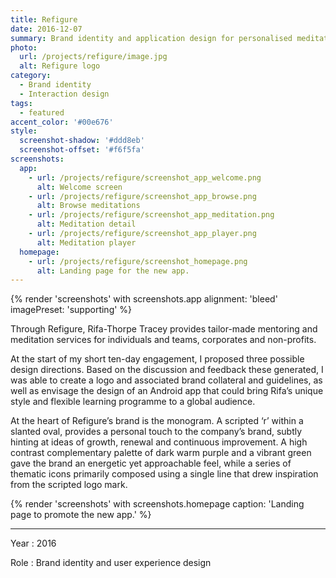 ```yaml
---
title: Refigure
date: 2016-12-07
summary: Brand identity and application design for personalised meditation service.
photo:
  url: /projects/refigure/image.jpg
  alt: Refigure logo
category:
  - Brand identity
  - Interaction design
tags:
  - featured
accent_color: '#00e676'
style:
  screenshot-shadow: '#ddd8eb'
  screenshot-offset: '#f6f5fa'
screenshots:
  app:
    - url: /projects/refigure/screenshot_app_welcome.png
      alt: Welcome screen
    - url: /projects/refigure/screenshot_app_browse.png
      alt: Browse meditations
    - url: /projects/refigure/screenshot_app_meditation.png
      alt: Meditation detail
    - url: /projects/refigure/screenshot_app_player.png
      alt: Meditation player
  homepage:
    - url: /projects/refigure/screenshot_homepage.png
      alt: Landing page for the new app.
---
```

{% render 'screenshots' with screenshots.app
  alignment: 'bleed'
  imagePreset: 'supporting'
%}

Through Refigure, Rifa-Thorpe Tracey provides tailor-made mentoring and meditation services for individuals and teams, corporates and non-profits.

At the start of my short ten-day engagement, I proposed three possible design directions. Based on the discussion and feedback these generated, I was able to create a logo and associated brand collateral and guidelines, as well as envisage the design of an Android app that could bring Rifa’s unique style and flexible learning programme to a global audience.

At the heart of Refigure’s brand is the monogram. A scripted ‘r’ within a slanted oval, provides a personal touch to the company’s brand, subtly hinting at ideas of growth, renewal and continuous improvement. A high contrast complementary palette of dark warm purple and a vibrant green gave the brand an energetic yet approachable feel, while a series of thematic icons primarily composed using a single line that drew inspiration from the scripted logo mark.

{% render 'screenshots' with screenshots.homepage
  caption: 'Landing page to promote the new app.'
%}

---

Year
: 2016

Role
: Brand identity and user experience design
